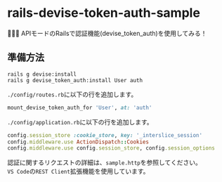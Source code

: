 # rails-devise-token-auth-sample

🫦🫦🫦 APIモードのRailsで認証機能(devise_token_auth)を使用してみる！  

## 準備方法

```shell
rails g devise:install
rails g devise_token_auth:install User auth
```

`./config/routes.rb`に以下の行を追加します。  

```rb
mount_devise_token_auth_for 'User', at: 'auth'
```

`./config/application.rb`に以下の行を追加します。  

```rb
config.session_store :cookie_store, key: '_interslice_session'
config.middleware.use ActionDispatch::Cookies
config.middleware.use config.session_store, config.session_options
```

認証に関するリクエストの詳細は、`sample.http`を参照してください。  
`VS Code`の`REST Client`拡張機能を使用しています。  
